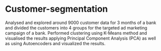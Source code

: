 # Customer-segmentation
Analysed and explored around 9000 customer data for 3 months of a bank and divided the customers into 4 groups for the targeted ad marketing campaign of a bank.
Performed clustering using K-Means method and visualised the results applying Principal Component Analysis (PCA) as well as using Autoencoders and visualized the results.
